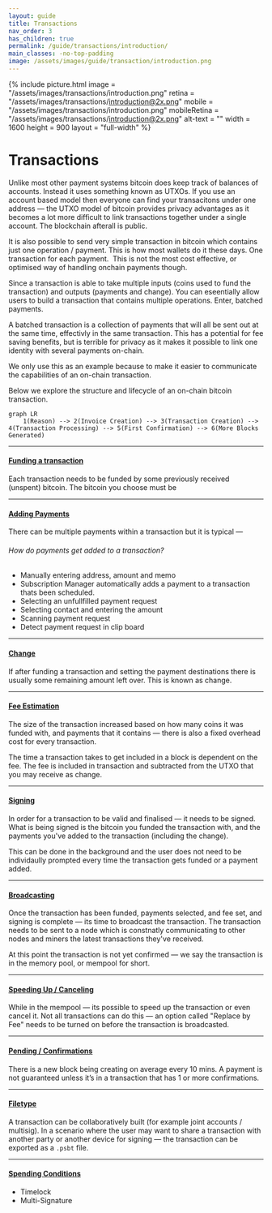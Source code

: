 ```yaml
---
layout: guide
title: Transactions
nav_order: 3
has_children: true
permalink: /guide/transactions/introduction/
main_classes: -no-top-padding
image: /assets/images/guide/transaction/introduction.png
---
```


{% include picture.html
   image = "/assets/images/transactions/introduction.png"
   retina = "/assets/images/transactions/introduction@2x.png"
   mobile = "/assets/images/transactions/introduction.png"
   mobileRetina = "/assets/images/transactions/introduction@2x.png"
   alt-text = ""
   width = 1600
   height = 900
   layout = "full-width"
%}

# Transactions

Unlike most other payment systems bitcoin does keep track of balances of accounts. Instead it uses something known as UTXOs. If you use an account based model then everyone can find your transacitons under one address — the UTXO model of bitcoin provides privacy advantages as it becomes a lot more difficult to link transactions together under a single account. The blockchain afterall is public.

It is also possible to send very simple transaction in bitcoin which contains just one operation / payment. This is how most wallets do it these days. One transaction for each payment.  This is not the most cost effective, or optimised way of handling onchain payments though.

Since a transaction is able to take multiple inputs (coins used to fund the transaction) and outputs (payments and change). You can eseentially allow users to build a transaction that contains multiple operations. Enter, batched payments.

A batched transaction is a collection of payments that will all be sent out at the same time, effectivly in the same transaction. This has a potential for fee saving benefits, but is terrible for privacy as it makes it possible to link one identity with several payments on-chain.

We only use this as an example because to make it easier to communicate the capabilities of an on-chain transaction.

Below we explore the structure and lifecycle of an on-chain bitcoin transaction.

```mermaid
graph LR
	1(Reason) --> 2(Invoice Creation) --> 3(Transaction Creation) --> 4(Transaction Processing) --> 5(First Confirmation) --> 6(More Blocks Generated)
```

---

#### [Funding a transaction](#)

Each transaction needs to be funded by some previously received (unspent) bitcoin. The bitcoin you choose must be 

---

#### [Adding Payments](#)

There can be multiple payments within a transaction but it is typical — 

###### How do payments get added to a transaction?

- Manually entering address, amount and memo
- Subscription Manager automatically adds a payment to a transaction thats been scheduled.
- Selecting an unfullfilled payment request
- Selecting contact and entering the amount
- Scanning payment request
- Detect payment request in clip board

---

#### [Change](#)

If after funding a transaction and setting the payment destinations there is usually some remaining amount left over. This is known as change.

---

#### [Fee Estimation](#)

The size of the transaction increased based on how many coins it was funded with, and payments that it contains — there is also a fixed overhead cost for every transaction.

The time a transaction takes to get included in a block is dependent on the fee. The fee is included in transaction and subtracted from the UTXO that you may receive as change.

---

#### [Signing](#)

In order for a transaction to be valid and finalised — it needs to be signed. What is being signed is the bitcoin you funded the transaction with, and the payments you've added to the transaction (including the change).

This can be done in the background and the user does not need to be individaully prompted every time the transaction gets funded or a payment added.

---

#### [Broadcasting](#)

Once the transaction has been funded, payments selected, and fee set, and signing is complete — its time to broadcast the transaction. The transaction needs to be sent to a node which is constnatly communicating to other nodes and miners the latest transactions they've received.

At this point the transaction is not yet confirmed — we say the transaction is in the memory pool, or mempool for short.

---

#### [Speeding Up / Canceling](#)

While in the mempool — its possible to speed up the transaction or even cancel it. Not all transactions can do this — an option called "Replace by Fee" needs to be turned on before the transaction is broadcasted.

---

#### [Pending / Confirmations](#)

There is a new block being creating on average every 10 mins. A payment is not guaranteed unless it’s in a transaction that has 1 or more confirmations.

---

#### [Filetype](#)

A transaction can be collaboratively built (for example joint accounts / multisig). In a scenario where the user may want to share a transaction with another party or another device for signing — the transaction can be exported as a `.psbt` file.

---

#### [Spending Conditions](#)

- Timelock
- Multi-Signature

